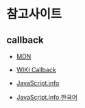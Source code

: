 # 참고사이트

## callback

- [MDN](https://developer.mozilla.org/en-US/docs/Glossary/Callback_function)

- [WIKI Callback](<https://en.wikipedia.org/wiki/Callback_(computer_programming)>)

- [JavaScript.info](https://javascript.info/callbacks)

- [JavaScript.info 한국어](https://ko.javascript.info/callbacks)
